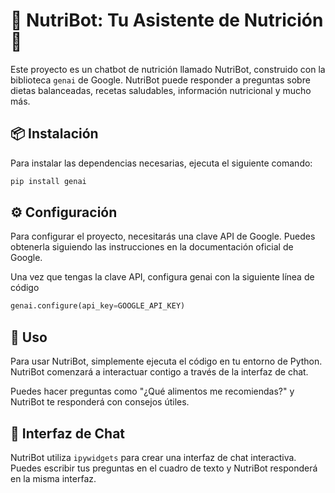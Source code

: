 # 🥦 NutriBot: Tu Asistente de Nutrición 🥦

Este proyecto es un chatbot de nutrición llamado NutriBot, construido con la biblioteca `genai` de Google. NutriBot puede responder a preguntas sobre dietas balanceadas, recetas saludables, información nutricional y mucho más.

## 📦 Instalación

Para instalar las dependencias necesarias, ejecuta el siguiente comando:

```bash
pip install genai
```

## ⚙️ Configuración
Para configurar el proyecto, necesitarás una clave API de Google. Puedes obtenerla siguiendo las instrucciones en la documentación oficial de Google.

Una vez que tengas la clave API, configura genai con la siguiente línea de código

```python
genai.configure(api_key=GOOGLE_API_KEY)
```

## 🚀 Uso

Para usar NutriBot, simplemente ejecuta el código en tu entorno de Python. NutriBot comenzará a interactuar contigo a través de la interfaz de chat.

Puedes hacer preguntas como "¿Qué alimentos me recomiendas?" y NutriBot te responderá con consejos útiles.

## 💬 Interfaz de Chat

NutriBot utiliza `ipywidgets` para crear una interfaz de chat interactiva. Puedes escribir tus preguntas en el cuadro de texto y NutriBot responderá en la misma interfaz.

